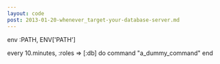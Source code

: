 ```yaml
---
layout: code
post: 2013-01-20-whenever_target-your-database-server.md
---
```



env :PATH, ENV['PATH']

every 10.minutes, :roles => [:db] do
  command "a&#95;dummy&#95;command"
end
